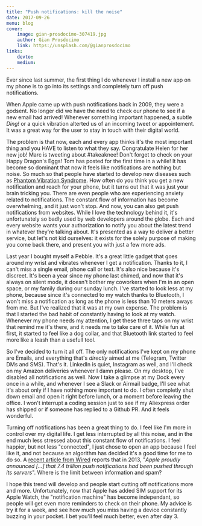 ```yaml
---
title: "Push notifications: kill the noise"
date: 2017-09-26
menu: blog
cover:
    image: gian-prosdocimo-307419.jpg
    author: Gian Prosdocimo
    link: https://unsplash.com/@gianprosdocimo
links:
    devto:
    medium:
---
```

Ever since last summer, the first thing I do whenever I install a new app on my phone is to go into its settings and completely turn off push notifications.

When Apple came up with push notifications back in 2009, they were a godsent. No longer did we have the need to check our phone to see if a new email had arrived! Whenever something important happened, a subtle *Ding!* or a quick vibration alterted us of an incoming tweet or appointement. It was a great way for the user to stay in touch with their digital world.

The problem is that now, each and every app thinks it's the most important thing and you HAVE to listen to what they say. Congratulate Helen for her new job! Marc is tweeting about #takeaknee! Don't forget to check on your Happy Dragon's Eggs! Tom has posted for the first time in a while! It has become so dominant that now it feels like notifications are nothing but noise. So much so that people have started to develop new diseases such as [Phantom Vibration Syndrome](https://en.wikipedia.org/wiki/Phantom_vibration_syndrome). How often do you think you get a new notification and reach for your phone, but it turns out that it was just your brain tricking you. There are even people who are experiencing anxiety related to notifications. The constant flow of information has become overwhelming, and it just won't stop. And now, you can also get push notifications from websites. While I love the technology behind it, it's unfortunately so badly used by web developers around the globe. Each and every website wants your authorization to notify you about the latest trend in whatever they're talking about. It's presented as a way to deliver a better service, but let's not kid ourselves: it exists for the solely purpose of making you come back there, and present you with just a few more ads.

Last year I bought myself a Pebble. It's a great little gadget that goes around my wrist and vibrates whenever I get a notification. Thanks to it, I can't miss a single email, phone call or text. It's also nice because it's discreet. It's been a year since my phone last chimed, and now that it's always on silent mode, it doesn't bother my coworkers when I'm in an open space, or my family during our sunday lunch. I've started to look less at my phone, because since it's connected to my watch thanks to Bluetooth, I won't miss a notification as long as the phone is less than 10 meters aways from me. But I've realized that it was at my own expense. The problem is that I started the bad habit of constantly having to look at my watch. Whenever my phone needs my attention, I get these three taps on my wrist that remind me it's there, and it needs me to take care of it. While fun at first, it started to feel like a dog collar, and that Bluetooth link started to feel more like a leash than a usefull tool.

So I've decided to turn it all off. The only notifications I've kept on my phone are Emails, and everything that's *directly* aimed at me (Telegram, Twitter DMs and SMS). That's it. LinkedIn is quiet, Instagram as well, and I'll check on my Amazon deliveries whenever I damn please. On my desktop, I've disabled all notifications as well. Now I take a glimpse at my Dock every once in a while, and whenever I see a Slack or Airmail badge, I'll see what it's about only if I have nothing more important to do. I often completly shut down email and open it right before lunch, or a moment before leaving the office. I won't interrupt a coding session just to see if my Aliexpress order has shipped or if someone has replied to a Github PR. And it feels wonderful.

Turning off notifications has been a great thing to do. I feel like I'm more in control over my digital life. I get less interrupted by all this noise, and in the end much less stressed about this constant flow of notifications. I feel happier, but not less "connected", I just chose to open an app because I feel like it, and not because an algorithm has decided it's a good time for me to do so. A [recent article from Wired](https://www.wired.com/story/turn-off-your-push-notifications/) reports that in 2013, "*Apple proudly announced [...] that 7.4 trillion push notifications had been pushed through its servers*". Where is the limit between information and spam?

I hope this trend will develop and people start cutting off notifications more and more. Unfortunately, now that Apple has added SIM support for its Apple Watch, the "notification machine" has become independant, so people will get even more reminders to check on their phone. My advice is try it for a week, and see how much you miss having a device constantly buzzing in your pocket. I bet you'll feel much better, even after day 3.
